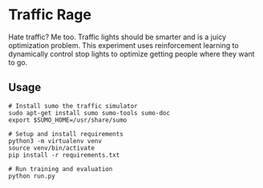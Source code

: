 # Traffic Rage

Hate traffic? Me too. Traffic lights should be smarter and is a juicy
optimization problem. This experiment uses reinforcement learning to
dynamically control stop lights to optimize getting people where they
want to go.


## Usage


```
# Install sumo the traffic simulator
sudo apt-get install sumo sumo-tools sumo-doc
export $SUMO_HOME=/usr/share/sumo

# Setup and install requirements
python3 -m virtualenv venv
source venv/bin/activate
pip install -r requirements.txt

# Run training and evaluation
python run.py
```
